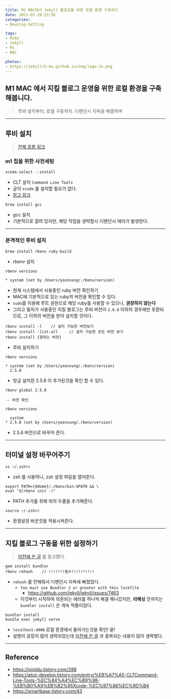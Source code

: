 ```yaml
---
title: M1 MAC에서 Jekyll 블로깅을 위한 로컬 환경 구축하기
date: 2021-01-20-23:56
categories:
- Develop-Setting

tags:
- Ruby
- Jekyll
- M1
- MAC

photos:
- https://jekyllrb-ko.github.io/img/logo-2x.png
---
```


## M1 MAC 에서 지킬 블로그 운영을 위한 로컬 환경을 구축해봅니다.
> 루비 설치부터, 로컬 구동까지. 디펜던시 지옥을 해결하며

---

## 루비 설치
> [전체 흐름 링크](https://jojoldu.tistory.com/288)


### m1 칩을 위한 사전세팅

```
xcode-select --install
```

* CLT 설치 `Command Line Tools`
* 굳이 `xcode` 를 설치할 필요가 없다.
* [참고 링크](https://atoz-develop.tistory.com/entry/%EB%A7%A5-CLTCommand-Line-Tools-%EC%84%A4%EC%B9%98-%EB%B0%A9%EB%B2%95Xcode-%EC%97%86%EC%9D%B4)

```
brew install gcc
```

* gcc 설치
* 기본적으로 깔려 있지만, 해당 작업을 생략할시 디펜던시 에러가 발생한다.

---

### 본격적인 루비 설치

```
brew install rbenv ruby-build
```
* rbenv 설치

```
rbenv versions

* system (set by /Users/yoonsung/.rbenv/version)
```
* 현재 시스템에서 사용중인 ruby 버전 확인하기
* MAC에 기본적으로 있는 ruby의 버전을 확인할 수 있다.
* `sudo`를 이용해 루트 권한으로 해당 ruby를 사용할 수 있으나, **권장하지 않는다**
* 그리고 필자가 사용중인 지킬 블로그는 루비 버전이 `2.6.0` 이하의 경우에만 호환되므로, 그 이하의 버전을 받아 설치할 것이다.

```
rbenv install -l    // 설치 가능한 버전보기
rbenv install -list-all     // 설치 가능한 모든 버전 보기
rbenv install {원하는 버전}
```
* 루비 설치하기

```
rbenv versions

* system (set by /Users/yoonsung/.rbenv/version)
  2.5.8
```
* 방금 설치한 2.5.8 이 추가된것을 확인 할 수 있다.

```
rbenv global 2.5.8

-- 버전 확인

rbenv versions

  system
* 2.5.8 (set by /Users/yoonsung/.rbenv/version)
```
* 2.5.8 버전으로 바꾸어 준다.

---

## 터미널 설정 바꾸어주기

```
vi ~/.zshrc
```
* zsh 를 사용하니, zsh 설정 파일을 열어준다.

```
export PATH={$Home}/.rbenv/bin:$PATH && \
eval "$(rbenv init -)"
```

* PATH 추가를 취해 위의 두줄을 추가해준다.

```
source ~/.zshrc
```
* 환경설정 바꾼것을 적용시켜준다.

---

## 지킬 블로그 구동을 위한 설정하기
> [이전에 쓴 글](https://unluckyjung.github.io/github/2020/02/16/Jekyll_start/) 를 참고했다.

```
gem install bundler
rbenv rehash    // !!!!!!!필수!!!!!!!!!!
```

* `rehash` 를 안해줘서 디펜던시 지옥에 빠졌었다.
    * `You must use Bundler 2 or greater with this lockfile`
        * https://github.com/jekyll/jekyll/issues/7463
    * 이것부터 시작하여 의존되는 에러를 하나씩 해결 해나갔지만, **리해싱** 전까지는 `bundler install` 은 계속 먹통이었다.

```
bundler install
bundle exec jekyll serve
```

* `localhost:4000` 로컬 환경에서 돌아가는것을 확인! 끝!
* 설명이 굉장히 많이 생략되었는데 [이전에 쓴 글](https://unluckyjung.github.io/github/2020/02/16/Jekyll_start/) 과 중복되는 내용이 많아 생략했다.

---

## Reference
* https://jojoldu.tistory.com/288
* https://atoz-develop.tistory.com/entry/%EB%A7%A5-CLTCommand-Line-Tools-%EC%84%A4%EC%B9%98-%EB%B0%A9%EB%B2%95Xcode-%EC%97%86%EC%9D%B4
* https://smartbase.tistory.com/43